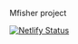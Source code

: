 Mfisher project

[![Netlify Status](https://api.netlify.com/api/v1/badges/19e2a586-3f34-4a68-b029-3da1e0267a78/deploy-status)](https://app.netlify.com/sites/m-fisher/deploys)